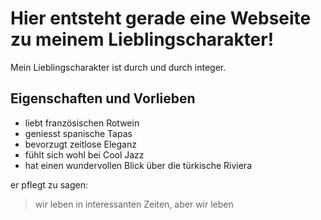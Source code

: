 # Hier entsteht gerade eine Webseite zu meinem Lieblingscharakter!
Mein Lieblingscharakter ist durch und durch integer.
## Eigenschaften und Vorlieben
* liebt französischen Rotwein
* geniesst spanische Tapas
* bevorzugt zeitlose Eleganz
* fühlt sich wohl bei Cool Jazz
* hat einen wundervollen Blick über die türkische Riviera

er pflegt zu sagen:

> wir leben in interessanten Zeiten,
> aber wir leben
